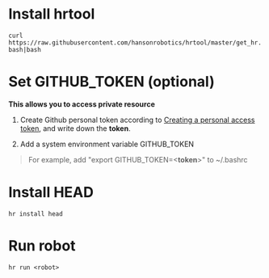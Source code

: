 Install hrtool 
============

`curl https://raw.githubusercontent.com/hansonrobotics/hrtool/master/get_hr.bash|bash`

Set GITHUB_TOKEN (optional)
============

**This allows you to access private resource**

1. Create Github personal token according to [Creating a personal access token](https://help.github.com/articles/creating-a-personal-access-token-for-the-command-line/), and write down the **token**. 

2. Add a system environment variable GITHUB_TOKEN

> For example, add "export GITHUB_TOKEN=<**token**>" to ~/.bashrc

Install HEAD
============

`hr install head`

Run robot
============

`hr run <robot>`
